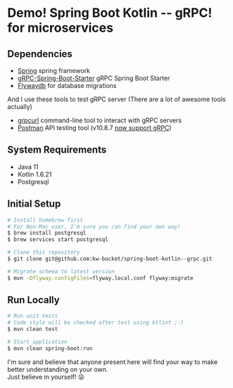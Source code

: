 # Demo! Spring Boot Kotlin -- gRPC! for microservices

## Dependencies

- [Spring](https://spring.io/) spring framework
- [gRPC-Spring-Boot-Starter](https://yidongnan.github.io/grpc-spring-boot-starter/en/) gRPC Spring Boot Starter
- [Flywaydb](https://flywaydb.org/) for database migrations

And I use these tools to test gRPC server (There are a lot of awesome tools actually)

- [grpcurl](https://github.com/fullstorydev/grpcurl) command-line tool to interact with gRPC servers
- [Postman](https://www.postman.com) API testing tool (v10.8.7 [now support gRPC](https://blog.postman.com/postman-now-supports-grpc/)) 

## System Requirements
- Java 11
- Kotlin 1.6.21
- Postgresql

## Initial Setup
```bash
# Install homebrew first
# For Non-Mac user, I'm sure you can find your own way!
$ brew install postgresql
$ brew services start postgresql

# Clone this repository
$ git clone git@github.com:kw-bucket/spring-boot-kotlin--grpc.git

# Migrate schema to latest version
$ mvn -Dflyway.configFiles=flyway.local.conf flyway:migrate
```

## Run Locally
```bash
# Run unit tests
# Code style will be checked after test using ktlint ;-)
$ mvn clean test

# Start application
$ mvn clean spring-boot:run
```

I'm sure and believe that anyone present here will find your way to make better understanding on your own. <br/>
Just believe in yourself! 😜
